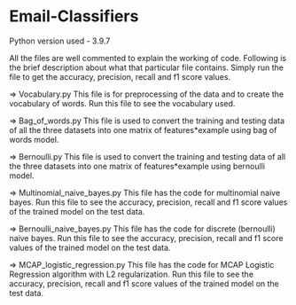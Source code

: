 # Email-Classifiers
Python version used - 3.9.7

All the files are well commented to explain the working of code. Following is the brief description about what that particular file contains. Simply run the file to get the accuracy, precision, recall and f1 score values.

=> Vocabulary.py
	This file is for preprocessing of the data and to create the vocabulary of words. Run this file to see the vocabulary used.

=> Bag_of_words.py
	This file is used to convert the training and testing data of all the three datasets into one matrix of features*example using bag of words model.

=> Bernoulli.py
	This file is used to convert the training and testing data of all the three datasets into one matrix of features*example using bernoulli model.

=> Multinomial_naive_bayes.py
	This file has the code for multinomial naive bayes. Run this file to see the accuracy, precision, recall and f1 score values of the trained model on the test data.

=> Bernoulli_naive_bayes.py
	This file has the code for discrete (bernoulli) naive bayes. Run this file to see the accuracy, precision, recall and f1 score values of the trained model on the test data.

=> MCAP_logistic_regression.py
	This file has the code for MCAP Logistic Regression algorithm with L2 regularization. Run this file to see the accuracy, precision, recall and f1 score values of the trained model on the test data.
